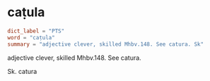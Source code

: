 # caṭula

``` toml
dict_label = "PTS"
word = "caṭula"
summary = "adjective clever, skilled Mhbv.148. See catura. Sk"
```

adjective clever, skilled Mhbv.148. See catura.

Sk. catura

